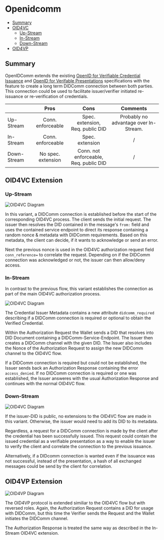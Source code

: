 # Openidcomm

- [Summary](#summary)
- [OID4VC](#oid4vc-extension)
    - [Up-Stream](#up-stream)
    - [In-Stream](#in-stream)
    - [Down-Stream](#down-stream)
- [OID4VP](#oid4vp-extension)

## Summary
OpenIDComm extends the existing [OpenID for Verifiable Credential Issuance](https://openid.bitbucket.io/connect/openid-4-verifiable-credential-issuance-1_0.html#name-credential-issuer-metadata) and [OpenID for Verifable Presentations](https://openid.bitbucket.io/connect/openid-4-verifiable-presentations-1_0.html) specifications with the feature to create a long term DIDComm connection between both parties. This connection could be used to facilitate issuer/verifier initiated re-issuance or re-verification of credentials.

|             |    Pros           |       Cons            |       Comments          |
|-------------|:-----------------:|:---------------------:|:-----------------------:|
| Up-Stream   | Conn. enforceable | Spec. extension, <br> Req. public DID | Probably no advantage over In-Stream.
| In-Stream   | Conn. enforceable | Spec. extension    | /
| Down-Stream | No spec. extension   | Conn. not enforceable, <br> Req. public DID | /


## OID4VC Extension
### Up-Stream
![OID4VC Diagram](/Diagramme/oid4vc_didcomm_preconnection.png "OID4VC Extension")

In this variant, a DIDComm connection is established before the start of the corresponding OID4VC process. The client sends the initial request. The issuer then resolves the DID contained in the message's `from:` field and uses the contained service endpoint to direct its response containing a random nonce & metadata with DIDComm requirements. Based on this metadata, the client can decide, if it wants to acknowledge or send an error.

Next the previous nonce is used in the OID4VC authorization request field `conn_reference=` to correlate the request. Depending on if the DIDComm connection was acknowledged or not, the issuer can then allow/deny access.

### In-Stream
In contrast to the previous flow, this variant establishes the connection as part of the main OID4VC authorization process.

![OID4VC Diagram](/Diagramme/oid4vc_didcomm_midconnection.png "OID4VC Extension")

The Credential Issuer Metadata contains a new attribute `didcomm_required` describing if a DIDComm connection is required or optional to obtain the Verified Credential.

Within the Authorization Request the Wallet sends a DID that resolves into DID Document containing a DIDComm-Service-Endpoint. The Issuer then creates a DIDComm channel with the given DID. The Issuer also includes the Nonce of the Authorization Request to assign the new DIDComm channel to the OID4VC flow.

If a DIDComm connection is required but could not be established, the Issuer sends back an Authorization Response containing the error `access_denied`. If no DIDComm connection is required or one was established, the Issuer answeres with the usual Authorization Response and continues with the normal OID4VC flow.

### Down-Stream
![OID4VC Diagram](/Diagramme/oid4vc_didcomm_postconnection.png "OID4VC Downstream Extension")

If the issuer-DID is public, no extensions to the OID4VC flow are made in this variant. Otherwise, the issuer would need to add its DID to its metadata.

Regardless, a request for a DIDComm connection is made by the client after the credential has been successfully  issued. This request could contain the issued credential as a verifiable presentation as a way to enable the issuer to verify the client and correlate the connection to the previous issuance.

Alternatively, if a DIDcomm connection is wanted even if the issuance was not successful, instead of the presentation, a hash of all exchanged messages could be send by the client for correlation.

## OID4VP Extension
![OID4VP Diagram](/Diagramme/oid4vp_didcomm_midconnection.png "OID4VP Extension")

The OID4VP protocol is extended similiar to the OID4VC flow but with reversed roles. Again, the Authorization Request contains a DID for usage with DIDComm, but this time the Verifier sends the Request and the Wallet initiates the DIDComm channel.

The Authorization Response is treated the same way as described in the In-Stream OID4VC extension.
